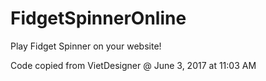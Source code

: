 # FidgetSpinnerOnline
Play Fidget Spinner on your website!

Code copied from VietDesigner @ June 3, 2017 at 11:03 AM